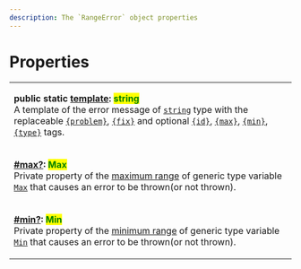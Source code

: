 ```yaml
---
description: The `RangeError` object properties
---
```


# Properties

|                                                                                                                                                                                                                                                                                                                                                                                                                                                                                                                                                                                                                                                                                                                                                                                                                                                                                                                                     |
| ----------------------------------------------------------------------------------------------------------------------------------------------------------------------------------------------------------------------------------------------------------------------------------------------------------------------------------------------------------------------------------------------------------------------------------------------------------------------------------------------------------------------------------------------------------------------------------------------------------------------------------------------------------------------------------------------------------------------------------------------------------------------------------------------------------------------------------------------------------------------------------------------------------------------------------- |
| <p><strong>public static</strong> <a href="static-template.md"><strong>template</strong></a><strong>: </strong><mark style="color:green;"><strong>string</strong></mark><br>A template of the error message of <a href="https://developer.mozilla.org/en-US/docs/Web/JavaScript/Reference/Global_Objects/String"><code>string</code></a> type with the replaceable <a href="../../commonerror/properties/static-template.md#problem"><code>{problem}</code></a>, <a href="../../commonerror/properties/static-template.md#fix"><code>{fix}</code></a> and optional <a href="../../commonerror/properties/static-template.md#id"><code>{id}</code></a>, <a href="../../commonerror/properties/static-template.md#max"><code>{max}</code></a>, <a href="../../commonerror/properties/static-template.md#min"><code>{min}</code></a>, <a href="../../commonerror/properties/static-template.md#type"><code>{type}</code></a> tags.</p> |
| <p><a href="max.md"><strong>#max?</strong></a><strong>: </strong><mark style="color:green;"><strong>Max</strong></mark><br>Private property of the <a href="../../getting-started/basic-concepts.md#range">maximum range</a> of generic type variable <a href="../4-generic-type-variables.md#rangeerror-less-than-id-min-max-greater-than-2"><code>Max</code></a> that causes an error to be thrown(or not thrown).</p>                                                                                                                                                                                                                                                                                                                                                                                                                                                                                                            |
| <p><a href="min.md"><strong>#min?</strong></a><strong>: </strong><mark style="color:green;"><strong>Min</strong></mark><br>Private property of the <a href="../../getting-started/basic-concepts.md#range">minimum range</a> of generic type variable <a href="../4-generic-type-variables.md#rangeerror-less-than-id-min-max-greater-than-1"><code>Min</code></a> that causes an error to be thrown(or not thrown).</p>                                                                                                                                                                                                                                                                                                                                                                                                                                                                                                            |
